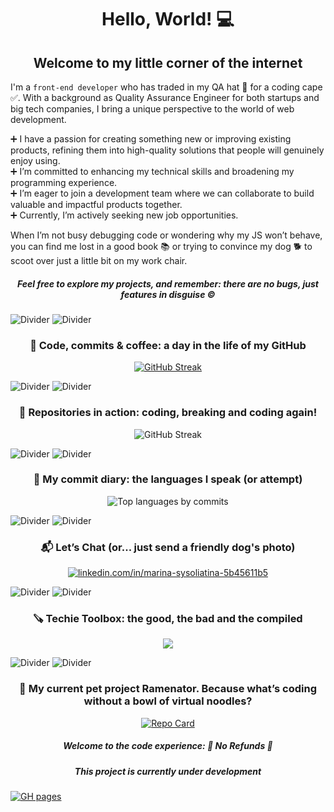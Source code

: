 
<h1 align="center">Hello, World! 💻</h1>

<h2 align="center">Welcome to my little corner of the internet</h2>

I'm a `front-end developer` who has traded in my QA hat 🚫 for a coding cape ✅. With a background as Quality Assurance Engineer for both startups and big tech companies, I bring a unique perspective to the world of web development.

➕ I have a passion for creating something new or improving existing products, refining them into high-quality solutions that people will genuinely enjoy using.  
➕ I’m committed to enhancing my technical skills and broadening my programming experience.  
➕ I’m eager to join a development team where we can collaborate to build valuable and impactful products together.  
➕ Currently, I’m actively seeking new job opportunities.  

When I’m not busy debugging code or wondering why my JS won’t behave, you can find me lost in a good book 📚 or trying to convince my dog 🐕 to scoot over just a little bit on my work chair.

<h5 align="center"> Feel free to explore my projects, and remember: there are no bugs, just features in disguise ©️</h5>
 
![Divider](https://via.placeholder.com/1000x3/CCE5FF/FFFFFF?text=)
![Divider](https://via.placeholder.com/1000x1/CCE5FF/FFFFFF?text=)

<h3 align="center">🧩 Code, commits & coffee: a day in the life of my GitHub</h3>

<p align="center">
  <a href="https://git.io/streak-stats">
    <img src="https://streak-stats.demolab.com?user=stereogamm&theme=ambient-gradient&hide_border=true&border_radius=10&date_format=j%20M%5B%20Y%5D&card_width=450&card_height=190&ring=9EEB4B&fire=FFB80A&stroke=D9C1FF5A&sideLabels=E9EB56&currStreakLabel=A33FBB&hide_longest_streak=true" alt="GitHub Streak" />
  </a>
</p>


![Divider](https://via.placeholder.com/1000x3/D4CCFF/FFFFFF?text=+)
![Divider](https://via.placeholder.com/1000x1/D4CCFF/FFFFFF?text=+)

<h3 align="center">🧩 Repositories in action: coding, breaking and coding again!</h3>
<p align="center">
 <a>
  <img src="https://github-readme-stats.vercel.app/api/top-langs/?username=stereogamm&layout=compact&theme=github_light&langs_count=12&custom_title=Top%20Languages%20by%20my%20repo" alt="GitHub Streak"/>
 </a>
</p>

![Divider](https://via.placeholder.com/1000x3/DFC4FF/FFFFFF?text=+)
![Divider](https://via.placeholder.com/1000x1/DFC4FF/FFFFFF?text=+)

<h3 align="center">🧩 My сommit diary: the languages I speak (or attempt)</h3>
<p align="center">
 <a>
  <img src="https://github-readme-stats.vercel.app/api/top-langs/?username=stereogamm&layout=compact&theme=github_light&hide=css,scss,html,mdx,shell&&custom_title=Top%20Languages%20by%20commits" alt="Top languages by commits"/>
 </a>
</p>

![Divider](https://via.placeholder.com/1000x3/F2C6E3/FFFFFF?text=+)
![Divider](https://via.placeholder.com/1000x1/F2C6E3/FFFFFF?text=+)

<h3 align="center">📬 Let’s Chat (or... just send a friendly dog's photo)</h3>
<p align="center">
<a href="https://linkedin.com/in/marina-sysoliatina-5b45611b5" target="blank"><img align="center" src="https://skillicons.dev/icons?i=linkedin&theme=light" alt="linkedin.com/in/marina-sysoliatina-5b45611b5"/></a>
</p>

![Divider](https://via.placeholder.com/1000x3/FFD1C2/FFFFFF?text=+)
![Divider](https://via.placeholder.com/1000x1/FFD1C2/FFFFFF?text=+)

<h3 align="center">🪚 Techie Toolbox: the good, the bad and the compiled</h3>

<p align="center">
  <a href="https://skillicons.dev">
    <img src="https://skillicons.dev/icons?i=html,htmx,css,js,ts,webpack,yarn,react,redux,jest,git,sass,jquery,figma,babel,cypress,docker,github,grafana,elasticsearch,npm,postman&theme=light&perline=11" />
  </a>
</p>

![Divider](https://via.placeholder.com/1000x2/FFE6B3/FFFFFF?text=+)
![Divider](https://via.placeholder.com/1000x1/FFE6B3/FFFFFF?text=+)

<h3 align="center">🦥 My current pet project Ramenator. Because what’s coding without a bowl of virtual noodles?</h3>

<p align="center">
  <a href="https://github.com/stereogamm/web-shop">
    <img src="https://github-readme-stats.vercel.app/api/pin/?username=stereogamm&repo=web-shop&theme=ambient_gradient&show_owner=true&hide=issues" alt="Repo Card" />
  </a>
</p>

<h5 align="center">Welcome to the code experience: 🚫 No Refunds 🚫</h5>
<h5 align="center">This project is currently under development</h5>

[![GH pages](https://img.shields.io/badge/GitHub-Pages-c051c1?style=for-the-badge&logo=github)]( https://stereogamm.github.io/web-shop/ ) 



